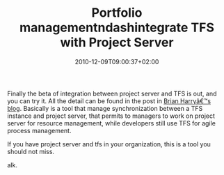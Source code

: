 ﻿---
title: "Portfolio managementndashintegrate TFS with Project Server"
description: ""
date: 2010-12-09T09:00:37+02:00
draft: false
tags: [Team Foundation Server]
categories: [Team Foundation Server]
---
Finally the beta of integration between project server and TFS is out, and you can try it. All the detail can be found in the post in [Brian Harryâ€™s blog](http://blogs.msdn.com/b/bharry/archive/2010/12/07/portfolio-management-tfs-lt-gt-project-server-integration-in-beta.aspx). Basically is a tool that manage synchronization between a TFS instance and project server, that permits to managers to work on project server for resource management, while developers still use TFS for agile process management.

If you have project server and tfs in your organization, this is a tool you should not miss.

alk.
